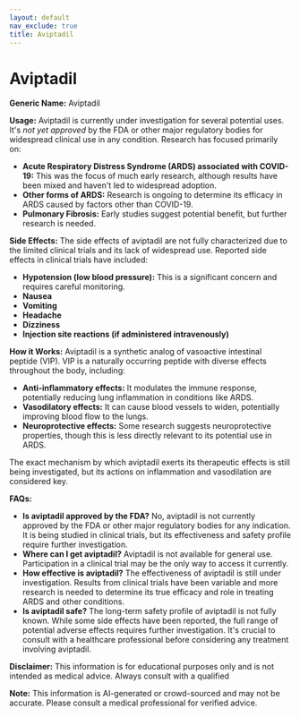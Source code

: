 ```yaml
---
layout: default
nav_exclude: true
title: Aviptadil
---
```


# Aviptadil

**Generic Name:** Aviptadil

**Usage:**  Aviptadil is currently under investigation for several potential uses.  It's *not yet approved* by the FDA or other major regulatory bodies for widespread clinical use in any condition.  Research has focused primarily on:

* **Acute Respiratory Distress Syndrome (ARDS) associated with COVID-19:** This was the focus of much early research, although results have been mixed and haven't led to widespread adoption.
* **Other forms of ARDS:**  Research is ongoing to determine its efficacy in ARDS caused by factors other than COVID-19.
* **Pulmonary Fibrosis:**  Early studies suggest potential benefit, but further research is needed.


**Side Effects:**  The side effects of aviptadil are not fully characterized due to the limited clinical trials and its lack of widespread use. Reported side effects in clinical trials have included:

* **Hypotension (low blood pressure):** This is a significant concern and requires careful monitoring.
* **Nausea**
* **Vomiting**
* **Headache**
* **Dizziness**
* **Injection site reactions (if administered intravenously)**


**How it Works:** Aviptadil is a synthetic analog of vasoactive intestinal peptide (VIP).  VIP is a naturally occurring peptide with diverse effects throughout the body, including:

* **Anti-inflammatory effects:** It modulates the immune response, potentially reducing lung inflammation in conditions like ARDS.
* **Vasodilatory effects:** It can cause blood vessels to widen, potentially improving blood flow to the lungs.
* **Neuroprotective effects:** Some research suggests neuroprotective properties, though this is less directly relevant to its potential use in ARDS.

The exact mechanism by which aviptadil exerts its therapeutic effects is still being investigated, but its actions on inflammation and vasodilation are considered key.


**FAQs:**

* **Is aviptadil approved by the FDA?** No, aviptadil is not currently approved by the FDA or other major regulatory bodies for any indication.  It is being studied in clinical trials, but its effectiveness and safety profile require further investigation.
* **Where can I get aviptadil?**  Aviptadil is not available for general use.  Participation in a clinical trial may be the only way to access it currently.
* **How effective is aviptadil?**  The effectiveness of aviptadil is still under investigation.  Results from clinical trials have been variable and more research is needed to determine its true efficacy and role in treating ARDS and other conditions.
* **Is aviptadil safe?**  The long-term safety profile of aviptadil is not fully known.  While some side effects have been reported, the full range of potential adverse effects requires further investigation.  It's crucial to consult with a healthcare professional before considering any treatment involving aviptadil.


**Disclaimer:** This information is for educational purposes only and is not intended as medical advice.  Always consult with a qualified

**Note:** This information is AI-generated or crowd-sourced and may not be accurate. Please consult a medical professional for verified advice.